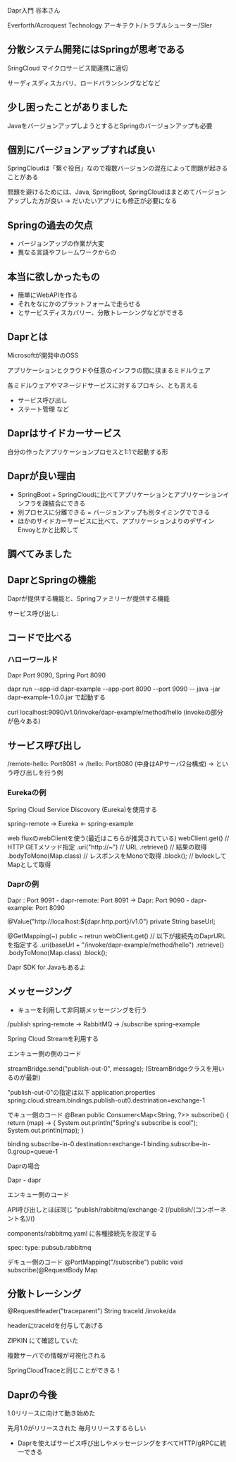 Dapr入門
谷本さん

Everforth/Acroquest Technology
アーキテクト/トラブルシューター/SIer


## 分散システム開発にはSpringが思考である
SringCloud マイクロサービス間連携に適切

サーディスディスカバリ、ロードバランシングなどなど

## 少し困ったことがありました

JavaをバージョンアップしようとするとSpringのバージョンアップも必要

## 個別にバージョンアップすれば良い
SpringCloudは「繋ぐ役目」なので複数バージョンの混在によって問題が起きることがある

問題を避けるためには、Java, SpringBoot, SpringCloudはまとめてバージョンアップした方が良い
-> だいたいアプリにも修正が必要になる


## Springの過去の欠点
- バージョンアップの作業が大変
- 異なる言語やフレームワークからの


## 本当に欲しかったもの
- 簡単にWebAPIを作る
- それをなにかのプラットフォームで走らせる
- とサービスディスカバリー、分散トレーシングなどができる


## Daprとは
Microsoftが開発中のOSS

アプリケーションとクラウドや任意のインフラの間に挟まるミドルウェア

各ミドルウェアやマネージドサービスに対するプロキシ、とも言える

- サービス呼び出し
- ステート管理
など

## Daprはサイドカーサービス
自分の作ったアプリケーションプロセスと1:1で起動する形

## Daprが良い理由
- SpringBoot + SpringCloudに比べてアプリケーションとアプリケーションインフラを疎結合にできる
 - 別プロセスに分離できる = バージョンアップも別タイミングでできる
- ほかのサイドカーサービスに比べて、アプリケーションよりのデザイン
  Envoyとかと比較して


## 調べてみました
## DaprとSpringの機能

Daprが提供する機能と、Springファミリーが提供する機能

サービス呼び出し: 


## コードで比べる

### ハローワールド

Dapr Port 9090, Spring Port 8090

dapr run --app-id dapr-example --app-port 8090 --port 9090 -- java -jar dapr-example-1.0.0.jar
で起動する

curl localhost:9090/v1.0/invoke/dapr-example/method/hello
(invokeの部分が色々ある)

## サービス呼び出し

/remote-hello: Port8081 ->  /hello: Port8080 (中身はAPサーバ2台構成)
 -> という呼び出しを行う例

### Eurekaの例

Spring Cloud Service Discovory (Eureka)を使用する

spring-remote -> Eureka <- spring-example

web fluxのwebClientを使う(最近はこちらが推奨されている)
webClient.get()           // HTTP GETメソッド指定
  .uri("http://~")        // URL
  .retrieve()  // 結果の取得
  .bodyToMono(Map.class)  // レスポンスをMono<Map>で取得
  .block();               // bvlockしてMapとして取得

### Daprの例
Dapr : Port 9091 - dapr-remote: Port 8091
->
Dapr: Port 9090 - dapr-example: Port 8090


@Value("http://localhost:${dapr.http.port}/v1.0")
private String baseUrl;

@GetMapping(~)
public ~
retrun webClient.get()
         // 以下が接続先のDaprURLを指定する
         .uri(baseUrl + "/invoke/dapr-example/method/hello")
         .retrieve()
         .bodyToMono(Map.class)
         .block();

Dapr SDK for Javaもあるよ


## メッセージング
- キューを利用して非同期メッセージングを行う

/publish spring-remote -> RabbitMQ -> /subscribe spring-example

Spring Cloud Streamを利用する

エンキュー側の側のコード

streamBridge.send("publish-out-0", message);
(StreamBridgeクラスを用いるのが最新)

"publish-out-0"の指定は以下
application.properties
  spring.cloud.stream.bindings.publish-out0.destrination=exchange-1


でキュー側のコード
@Bean
public Consumer<Map<String, ?>> subscribe() {
  return (map) -> {
    System.out.println("Spring's subscribe is cool");
    System.out.println(map);
  }

binding.subscribe-in-0.destination=exchange-1
binding.subscribe-in-0.group=queue-1


Daprの場合

Dapr - dapr


エンキュー側のコード

API呼び出しとほぼ同じ
"publish/rabbitmq/exchange-2
(/publish/(コンポーネント名)/()


components/rabbitmq.yaml
に各種接続先を設定する

spec:
  type: pubsub.rabbitmq


デキュー側のコード
@PortMapping("/subscribe")
public void subscribe(@RequestBody Map


## 分散トレーシング

@RequestHeader("traceparent") String traceId
/invoke/da

headerにtraceIdを付与してあげる

ZIPKIN
にて確認していた

複数サーバでの情報が可視化される

SpringCloudTraceと同じことができる！


## Daprの今後
1.0リリースに向けて動き始めた

先月1.0がリリースされた
毎月リリースするらしい

 - Daprを使えばサービス呼び出しやメッセージングをすべてHTTP/gRPCに統一できる






